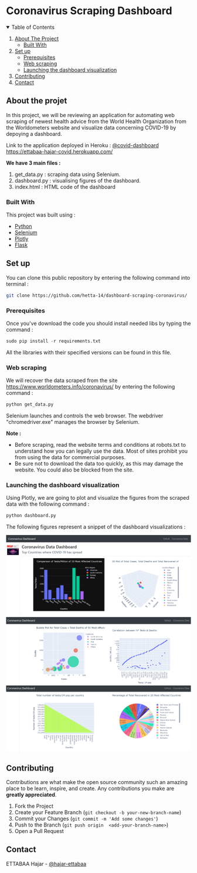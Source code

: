 
# Coronavirus Scraping Dashboard

<!-- TABLE OF CONTENTS -->
<details open="open">
  <summary>Table of Contents</summary>
  <ol>
    <li>
      <a href="#about-the-project">About The Project</a>
      <ul>
        <li><a href="#built-with">Built With</a></li>
      </ul>
    </li>
    <li>
      <a href="#set-up">Set up</a>
      <ul>
        <li><a href="#prerequisites">Prerequisites</a></li>
        <li><a href="#web-scraping">Web scraping</a></li>
        <li><a href="#launching-the-dashboard-visualization">Launching the dashboard visualization</a></li>
      </ul>
    </li>
    <li><a href="#contributing">Contributing</a></li>
    <li><a href="#contact">Contact</a></li>
  </ol>
</details>

## About the projet

In this project, we will be reviewing an application for automating  web scraping of newest health advice from the World Health Organization from the Worldometers website
and visualize data concerning COVID-19 by depoying a dashboard.

Link to the application deployed in Heroku : [@covid-dashboard](https://ettabaa-hajar-covid.herokuapp.com/) https://ettabaa-hajar-covid.herokuapp.com/ 


**We have 3 main files :**
  1. get_data.py : scraping data using Selenium.
  2. dashboard.py : visualising figures of the dashboard.
  3. index.html : HTML code of the dashboard
  
### Built With
This project was built using :
* [Python](https://www.python.org/)
* [Selenium](https://www.selenium.dev/)
* [Plotly](https://plotly.com)
* [Flask](https://flask.palletsprojects.com/en/1.1.x/)
  
## Set up
You can clone this public repository by entering the following command into terminal :
```sh
git clone https://github.com/hetta-14/dashboard-scraping-coronavirus/
```
### Prerequisites 
Once you've download the code you should install needed libs by typing the command :
```python
sudo pip install -r requirements.txt
```
All the libraries with their specified versions can be found in this file.
### Web scraping
We will recover the data scraped from the site https://www.worldometers.info/coronavirus/ by entering the following command :
```python
python get_data.py
```
Selenium launches and controls the web browser. The webdriver "chromedriver.exe" manages the browser by Selenium.

**Note :** 
  - Before scraping, read the website terms and conditions at robots.txt to understand how you can legally use the data. Most of sites prohibit you from using the data for commercial purposes.
  - Be sure not to download the data too quickly, as this may damage the website. You could also be blocked from the site.
### Launching the dashboard visualization
Using Plotly, we are going to plot and visualize the figures from the scraped data with the following command :
```python
python dashboard.py
```
The following figures represent a snippet of the dashboard visualizations :

![](https://github.com/hetta-14/dashboard-scraping-coronavirus/blob/master/img/dash.PNG)
![](https://github.com/hetta-14/dashboard-scraping-coronavirus/blob/master/img/dash_2.PNG)
![](https://github.com/hetta-14/dashboard-scraping-coronavirus/blob/master/img/dash_3.PNG)

<!-- CONTRIBUTING -->
## Contributing

Contributions are what make the open source community such an amazing place to be learn, inspire, and create. Any contributions you make are **greatly appreciated**.

1. Fork the Project
2. Create your Feature Branch (`git checkout -b your-new-branch-name`)
3. Commit your Changes (`git commit -m 'Add some changes'`)
4. Push to the Branch (`git push origin  <add-your-branch-name>`)
5. Open a Pull Request

<!-- CONTACT -->
## Contact

ETTABAA Hajar - [@hajar-ettabaa](https://www.linkedin.com/in/hajar-ettabaa/)




